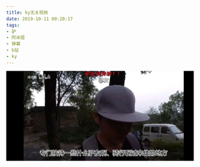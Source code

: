 ```yaml
---
title: ky无关视频
date: 2019-10-11 00:20:17
tags:
- 驴
- 阿米娅
- 弹幕
- b站
- ky
---
```

![](2019-10-11-00-20/01.jpg)
